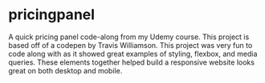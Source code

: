 # pricingpanel

A quick pricing panel code-along from my Udemy course. This project is based off of a codepen by Travis Williamson. This project was very fun to code along with as it showed great examples of styling, flexbox, and media queries. These elements together helped build a responsive website looks great on both desktop and mobile.

